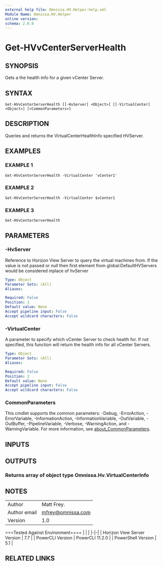 ```yaml
---
external help file: Omnissa.HV.Helper-help.xml
Module Name: Omnissa.HV.Helper
online version:
schema: 2.0.0
---
```


# Get-HVvCenterServerHealth

## SYNOPSIS
Gets a the health info for a given vCenter Server.

## SYNTAX

```
Get-HVvCenterServerHealth [[-HvServer] <Object>] [[-VirtualCenter] <Object>] [<CommonParameters>]
```

## DESCRIPTION
Queries and returns the VirtualCenterHealthInfo specified HVServer.

## EXAMPLES

### EXAMPLE 1
```
Get-HVvCenterServerHealth -VirtualCenter 'vCenter1'
```

### EXAMPLE 2
```
Get-HVvCenterServerHealth -VirtualCenter $vCenter1
```

### EXAMPLE 3
```
Get-HVvCenterServerHealth
```

## PARAMETERS

### -HvServer
Reference to Horizon View Server to query the virtual machines from.
If the value is not passed or null then
first element from global:DefaultHVServers would be considered inplace of hvServer

```yaml
Type: Object
Parameter Sets: (All)
Aliases:

Required: False
Position: 1
Default value: None
Accept pipeline input: False
Accept wildcard characters: False
```

### -VirtualCenter
A parameter to specify which vCenter Server to check health for.
If not specified, this function will return the
health info for all vCenter Servers.

```yaml
Type: Object
Parameter Sets: (All)
Aliases:

Required: False
Position: 2
Default value: None
Accept pipeline input: False
Accept wildcard characters: False
```

### CommonParameters
This cmdlet supports the common parameters: -Debug, -ErrorAction, -ErrorVariable, -InformationAction, -InformationVariable, -OutVariable, -OutBuffer, -PipelineVariable, -Verbose, -WarningAction, and -WarningVariable. For more information, see [about_CommonParameters](http://go.microsoft.com/fwlink/?LinkID=113216).

## INPUTS

## OUTPUTS

### Returns array of object type Omnissa.Hv.VirtualCenterInfo
## NOTES
| | |
|-|-|
| Author | Matt Frey. |
| Author email | mfrey@omnissa.com |
| Version | 1.0 |

===Tested Against Environment====
| | |
|-|-|
| Horizon View Server Version | 7.7 |
| PowerCLI Version | PowerCLI 11.2.0 |
| PowerShell Version | 5.1 |

## RELATED LINKS
